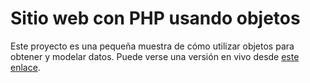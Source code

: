 # Sitio web con PHP usando objetos

Este proyecto es una pequeña muestra de cómo utilizar objetos para obtener y modelar datos. Puede verse una versión en vivo desde [este enlace](http://thinkandmake.net/~chuik/progra/php-website/).